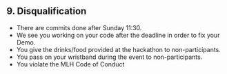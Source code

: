 ##  9. Disqualification

- There are commits done after Sunday 11:30.
- We see you working on your code after the deadline in order to fix your Demo.
- You give the drinks/food provided at the hackathon to non-participants.
- You pass on your wristband during the event to non-participants.
- You violate the MLH Code of Conduct